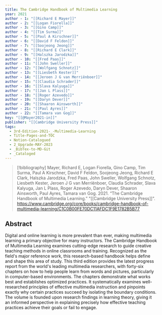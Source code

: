 ```yaml
---
title: The Cambridge Handbook of Multimedia Learning
year: 2021
author - 1: "[[Richard E Mayer]]"
author - 2: "[[Logan Fiorella]]"
author - 3: "[[Gino Camp]]"
author - 4: "[[Tim Surma]]"
author - 5: "[[Paul A Kirschner]]"
author - 6: "[[David F Feldon]]"
author - 7: "[[Soojeong Jeong]]"
author - 8: "[[Richard E Clark]]"
author - 9: "[[Halszka Jarodzka]]"
author - 10: "[[Fred Paas]]"
author - 11: "[[John Sweller]]"
author - 12: "[[Wolfgang Schnotz]]"
author - 13: "[[Liesbeth Kester]]"
author - 14: "[[Jeroen J G van Merriënboer]]"
author - 15: "[[Claudia Schrader]]"
author - 16: "[[Slava Kalyuga]]"
author - 17: "[[Jan L Plass]]"
author - 18: "[[Roger Azevedo]]"
author - 19: "[[Daryn Dever]]"
author - 20: "[[Shaaron Ainsworth]]"
author - 21: "[[Paul Ayres]]"
author - 22: "[[Tamara van Gog]]"
key: "[[@Mayer2021-in]]"
publisher: "[[Cambridge University Press]]"
tags:
  - 3rd-Edition-2021-_-Multimedia-Learning
  - Title-Pages-and-TOC
  - Notion-Catalogued
  - 2_Upgrade-MAY-2023
  - _BibTex-to-MD-Git
  - _Cataloged
---
```


> [!bibliography]
> Mayer, Richard E, Logan Fiorella, Gino Camp, Tim Surma, Paul A Kirschner, David F Feldon, Soojeong Jeong, Richard E Clark, Halszka Jarodzka, Fred Paas, John Sweller, Wolfgang Schnotz, Liesbeth Kester, Jeroen J G van Merriënboer, Claudia Schrader, Slava Kalyuga, Jan L Plass, Roger Azevedo, Daryn Dever, Shaaron Ainsworth, Paul Ayres, Tamara van Gog. 2021. “The Cambridge Handbook of Multimedia Learning.” "[[Cambridge University Press]]". https://www.cambridge.org/core/books/cambridge-handbook-of-multimedia-learning/C1C0B00FE70DC11AFDC1F9E1782B5B77

## Abstract
Digital and online learning is more prevalent than ever, making multimedia learning a primary objective for many instructors. The Cambridge Handbook of Multimedia Learning examines cutting-edge research to guide creative teaching methods in online classrooms and training. Recognized as the field's major reference work, this research-based handbook helps define and shape this area of study. This third edition provides the latest progress report from the world's leading multimedia researchers, with forty-six chapters on how to help people learn from words and pictures, particularly in computer-based environments. The chapters demonstrate what works best and establishes optimized practices. It systematically examines well-researched principles of effective multimedia instruction and pinpoints exactly why certain practices succeed by isolating the boundary conditions. The volume is founded upon research findings in learning theory, giving it an informed perspective in explaining precisely how effective teaching practices achieve their goals or fail to engage.